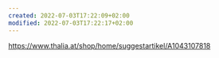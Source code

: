 ```yaml
---
created: 2022-07-03T17:22:09+02:00
modified: 2022-07-03T17:22:17+02:00
---
```


https://www.thalia.at/shop/home/suggestartikel/A1043107818
